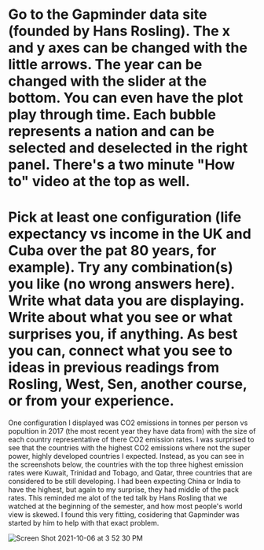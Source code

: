 # Go to the Gapminder data site (founded by Hans Rosling). The x and y axes can be changed with the little arrows. The year can be changed with the slider at the bottom. You can even have the plot play through time. Each bubble represents a nation and can be selected and deselected in the right panel. There's a two minute "How to" video at the top as well.
# Pick at least one configuration (life expectancy vs income in the UK and Cuba over the pat 80 years, for example). Try any combination(s) you like (no wrong answers here). Write what data you are displaying. Write about what you see or what surprises you, if anything. As best you can, connect what you see to ideas in previous readings from Rosling, West, Sen, another course, or from your experience. 

One configuration I displayed was CO2 emissions in tonnes per person vs popultion in 2017 (the most recent year they have data from) with the size of each country representative of there CO2 emission rates. I was surprised to see that the countries with the highest CO2 emissions where not the super power, highly developed countries I expected. Instead, as you can see in the screenshots below, the countries with the top three highest emission rates were Kuwait, Trinidad and Tobago, and Qatar, three countries that are considered to be still developing. I had been expecting China or India to have the highest, but again to my surprise, they had middle of the pack rates. This reminded me alot of the ted talk by Hans Rosling that we watched at the beginning of the semester, and how most people's world view is skewed. I found this very fitting, cosidering that Gapminder was started by him to help with that exact problem. 

![Screen Shot 2021-10-06 at 3 52 30 PM](https://user-images.githubusercontent.com/89988142/136274789-53a6e628-6aa8-43cf-8474-1f55f35fdf9f.png)
